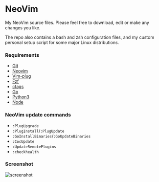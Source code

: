 # NeoVim

My NeoVim source files. Please feel free to download, edit or make any changes
you like.

The repo also contains a bash and zsh configuration files, and my custom
personal setup script for some major Linux distributions.

### Requirements

- [Git](https://git-scm.com)
- [Neovim](https://neovim.io)
- [Vim-plug](https://github.com/junegunn/vim-plug)
- [Fzf](https://github.com/junegunn/fzf)
- [ctags](http://ctags.sourceforge.net)
- [Go](https://golang.org)
- [Python3](https://www.python.org)
- [Node](https://nodejs.org/en)

### NeoVim update commands

- `:PlugUpgrade`
- `:PlugInstall`/`:PlugUpdate`
- `:GoInstallBinaries`/`:GoUpdateBinaries`
- `:CocUpdate`
- `:UpdateRemotePlugins`
- `:checkhealth`

### Screenshot

![screenshot](https://github.com/chutommy/myvim/blob/master/screenshots/full.png?raw=true)
